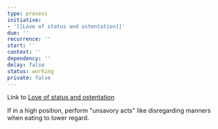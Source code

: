 ```yaml
---
type: process
initiative:
- '[[Love of status and ostentation]]'
due: ''
recurrence: ''
start: ''
context: ''
dependency: ''
delay: false
status: working
private: false
---
```


Link to [Love of status and ostentation](docs/sidebar1/Initiatives/bad%20traits/Love%20of%20status%20and%20ostentation.md)

If in a high position, perform "unsavory acts" like disregarding manners when eating to lower regard.
